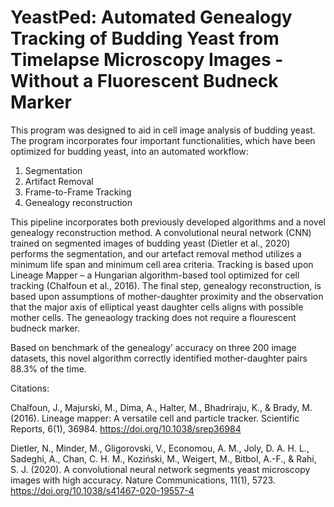 # YeastPed: Automated Genealogy Tracking of Budding Yeast from Timelapse Microscopy Images - Without a Fluorescent Budneck Marker

This program was designed to aid in cell image analysis of budding yeast. The program incorporates four important functionalities,
which have been optimized for budding yeast, into an automated workflow:
1)	Segmentation 
2)	Artifact Removal
3)	Frame-to-Frame Tracking
4)	Genealogy reconstruction

This pipeline incorporates both previously developed algorithms and a novel genealogy reconstruction method.
A convolutional neural network (CNN) trained on segmented images of budding yeast  (Dietler et al., 2020) performs the segmentation,
and our artefact removal method utilizes a minimum life span and minimum cell area criteria. Tracking is based upon Lineage Mapper –
a Hungarian algorithm-based tool optimized for cell tracking (Chalfoun et al., 2016). The final step, genealogy reconstruction,
is based upon assumptions of mother-daughter proximity and the observation that the major axis of elliptical yeast daughter cells aligns
with possible mother cells. The geneaology tracking does not require a flourescent budneck marker.

Based on benchmark of the genealogy’ accuracy on three 200 image datasets, this novel algorithm correctly identified mother-daughter pairs
88.3% of the time.

Citations:

Chalfoun, J., Majurski, M., Dima, A., Halter, M., Bhadriraju, K., & Brady, M. (2016). Lineage mapper:
  A versatile cell and particle tracker. Scientific Reports, 6(1), 36984. https://doi.org/10.1038/srep36984

Dietler, N., Minder, M., Gligorovski, V., Economou, A. M., Joly, D. A. H. L., Sadeghi, A., Chan, C. H. M., Koziński,
  M., Weigert, M., Bitbol, A.-F., & Rahi, S. J. (2020). A convolutional neural network segments yeast microscopy images
  with high accuracy. Nature Communications, 11(1), 5723. https://doi.org/10.1038/s41467-020-19557-4
